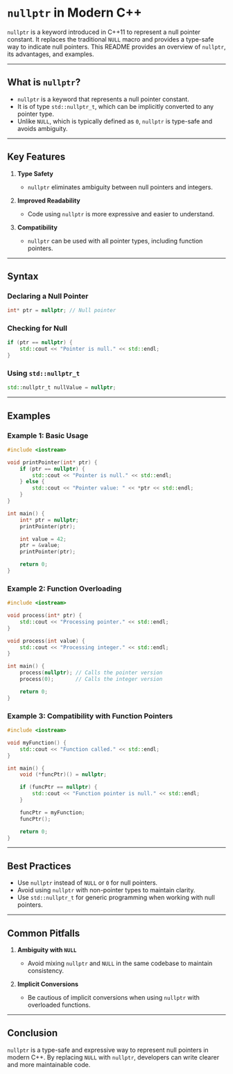 # `nullptr` in Modern C++

`nullptr` is a keyword introduced in C++11 to represent a null pointer constant. It replaces the traditional `NULL` macro and provides a type-safe way to indicate null pointers. This README provides an overview of `nullptr`, its advantages, and examples.

---

## What is `nullptr`?

- `nullptr` is a keyword that represents a null pointer constant.
- It is of type `std::nullptr_t`, which can be implicitly converted to any pointer type.
- Unlike `NULL`, which is typically defined as `0`, `nullptr` is type-safe and avoids ambiguity.

---

## Key Features

1. **Type Safety**
   - `nullptr` eliminates ambiguity between null pointers and integers.

2. **Improved Readability**
   - Code using `nullptr` is more expressive and easier to understand.

3. **Compatibility**
   - `nullptr` can be used with all pointer types, including function pointers.

---

## Syntax

### Declaring a Null Pointer
```cpp
int* ptr = nullptr; // Null pointer
```

### Checking for Null
```cpp
if (ptr == nullptr) {
    std::cout << "Pointer is null." << std::endl;
}
```

### Using `std::nullptr_t`
```cpp
std::nullptr_t nullValue = nullptr;
```

---

## Examples

### Example 1: Basic Usage
```cpp
#include <iostream>

void printPointer(int* ptr) {
    if (ptr == nullptr) {
        std::cout << "Pointer is null." << std::endl;
    } else {
        std::cout << "Pointer value: " << *ptr << std::endl;
    }
}

int main() {
    int* ptr = nullptr;
    printPointer(ptr);

    int value = 42;
    ptr = &value;
    printPointer(ptr);

    return 0;
}
```

### Example 2: Function Overloading
```cpp
#include <iostream>

void process(int* ptr) {
    std::cout << "Processing pointer." << std::endl;
}

void process(int value) {
    std::cout << "Processing integer." << std::endl;
}

int main() {
    process(nullptr); // Calls the pointer version
    process(0);       // Calls the integer version

    return 0;
}
```

### Example 3: Compatibility with Function Pointers
```cpp
#include <iostream>

void myFunction() {
    std::cout << "Function called." << std::endl;
}

int main() {
    void (*funcPtr)() = nullptr;

    if (funcPtr == nullptr) {
        std::cout << "Function pointer is null." << std::endl;
    }

    funcPtr = myFunction;
    funcPtr();

    return 0;
}
```

---

## Best Practices

- Use `nullptr` instead of `NULL` or `0` for null pointers.
- Avoid using `nullptr` with non-pointer types to maintain clarity.
- Use `std::nullptr_t` for generic programming when working with null pointers.

---

## Common Pitfalls

1. **Ambiguity with `NULL`**
   - Avoid mixing `nullptr` and `NULL` in the same codebase to maintain consistency.

2. **Implicit Conversions**
   - Be cautious of implicit conversions when using `nullptr` with overloaded functions.

---

## Conclusion

`nullptr` is a type-safe and expressive way to represent null pointers in modern C++. By replacing `NULL` with `nullptr`, developers can write clearer and more maintainable code.